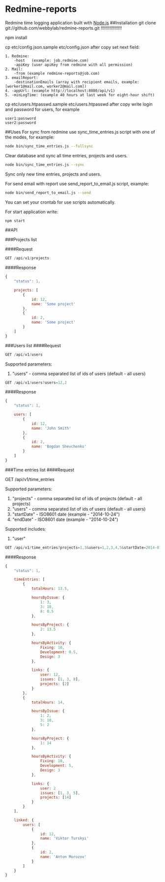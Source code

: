# Redmine-reports
Redmine time logging application built with [Node.js](http://nodejs.org/)
##Installation
git clone git://github.com/webbylab/redmine-reports.git !!!!!!!!!!!!!!!!!

npm install

cp etc/config.json.sample etc/config.json
after copy set next field:

    1. Redmine:
        -host   (example: job.redmine.com)
        -apiKey (user apiKey from redmine with all permission)
    2. Mail:
        -from (example redmine-reports@job.com)
    3. emailReport:
        -destinationEmails (array with recipient emails, example: [worker1@mail.com, worker2@mail.com])
    4. -appUrl: (example http://localhost:8080/api/v1)
    5. -minLogTime: (example 40 hours at last week for eight-hour shift)

cp etc/users.htpasswd.sample etc/users.htpasswd
after copy write login and password for users, for example

    user1:password
    user2:password

##Uses
For  sync  from redmine use sync_time_entries.js script with one of the modes, for example:
```bash
node bin/sync_time_entries.js --fullsync
```
Clear database and sync all time entries, projects and users.
```bash
node bin/sync_time_entries.js --sync
```
Sync only new time entries, projects and users.

For send email with report use send_report_to_email.js script, example:

```bash
node bin/send_report_to_email.js --send
```

You can set your crontab for use scripts automatically.

For start application write:
```bash
npm start
```

##API

###Projects list

####Request

```js
GET /api/v1/projects
```

####Response

```js
{
    "status": 1,

    projects: [
        {
            id: 12,
            name: 'Some project'
        },
        {
            id: 2,
            name: 'Some project'
        }
    ]
}
```

###Users list
####Request
```js
GET /api/v1/users
```
Supported parameters:

1. "users"  - comma separated list of ids of users  (default - all users)

```js
GET /api/v1/users?users=12,2
```

####Response
```js
{
    "status": 1,

    users: [
        {
            id: 12,
            name: 'John Smith'
        },
        {
            id: 2,
            name: 'Bogdan Shevchenko'
        }
    ]
}
```

###Time entries list
####Request


GET /api/v1/time_entries

Supported parameters:

1. "projects" - comma separated list of ids of projects  (default - all projects)
2. "users"  - comma separated list of ids of users  (default - all users)
3. "startDate" - ISO8601 date (example - "2014-10-24")
4. "endDate" - ISO8601 date (example - "2014-10-24")

Supported includes:

1. "user"

```js
GET /api/v1/time_entries?projects=1,3&users=1,2,3,4,5&startDate=2014-07-07&include=user
```

####Response

```js
{
    "status": 1,

    timeEntries: [
        {
            totalHours: 13.5,

            hoursByIssue: {
                1: 3,
                3: 10,
                8: 0.5
            },

            hoursByProject: {
                2: 13.5
            },

            hoursByActivity: {
                Fixing: 10,
                Development: 0.5,
                Design: 3
            },

            links: {
                user: 12,
                issues: [1, 3, 8],
                projects: [2]
            }
        },
        {
            totalHours: 14,

            hoursByIssue: {
                1: 2,
                3: 10,
                5: 2
            },

            hoursByProject: {
                1: 14
            },

            hoursByActivity: {
                Fixing: 10,
                Development: 5,
                Design: 3
            },

            links: {
                user: 2
                issues: [1, 3, 5],
                projects: [14]
            }
        }
    ],

    linked: {
        users: [
            {
                id: 12,
                name: 'Viktor Turskyi'
            },
            {
                id: 2,
                name: 'Anton Morozov'
            }
        ]
    }
}
```
